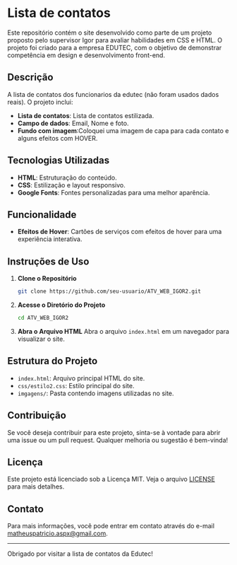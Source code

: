 # Lista de contatos

Este repositório contém o site desenvolvido como parte de um projeto proposto pelo supervisor Igor para avaliar habilidades em CSS e HTML. O projeto foi criado para a empresa EDUTEC, com o objetivo de demonstrar competência em design e desenvolvimento front-end.

## Descrição

A lista de contatos dos funcionarios da edutec (não foram usados dados reais). O projeto inclui:

- **Lista de contatos**: Lista de contatos estilizada.
- **Campo de dados**: Email, Nome e foto.
- **Fundo com imagem**:Coloquei uma imagem de capa para cada contato e alguns efeitos com HOVER.

## Tecnologias Utilizadas

- **HTML**: Estruturação do conteúdo.
- **CSS**: Estilização e layout responsivo.
- **Google Fonts**: Fontes personalizadas para uma melhor aparência.

## Funcionalidade

- **Efeitos de Hover**: Cartões de serviços com efeitos de hover para uma experiência interativa.

## Instruções de Uso

1. **Clone o Repositório**
    ```bash
    git clone https://github.com/seu-usuario/ATV_WEB_IGOR2.git
    ```

2. **Acesse o Diretório do Projeto**
    ```bash
    cd ATV_WEB_IGOR2
    ```

3. **Abra o Arquivo HTML**
    Abra o arquivo `index.html` em um navegador para visualizar o site.

## Estrutura do Projeto

- `index.html`: Arquivo principal HTML do site.
- `css/estilo2.css`: Estilo principal do site.
- `imgagens/`: Pasta contendo imagens utilizadas no site.

## Contribuição

Se você deseja contribuir para este projeto, sinta-se à vontade para abrir uma issue ou um pull request. Qualquer melhoria ou sugestão é bem-vinda!

## Licença

Este projeto está licenciado sob a Licença MIT. Veja o arquivo [LICENSE](LICENSE) para mais detalhes.

## Contato

Para mais informações, você pode entrar em contato através do e-mail matheuspatricio.aspx@gmail.com.

---

Obrigado por visitar a lista de contatos da Edutec!
